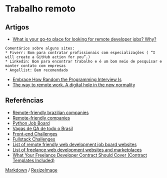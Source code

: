 # Trabalho remoto

## Artigos
* [What is your go-to place for looking for remote developer jobs? Why? ](https://dev.to/mpodlasin/what-is-your-go-to-place-for-looking-for-remote-developer-jobs-why-hp4)
```
Comentários sobre alguns sites:
* Fiverr: Bom para contratar profissionais com especializações ( “I will create a GitHub action for you”.)
* Linkedin: Bom para encontrar trabalho e é um bom meio de pesquisar e manter contato com empresas
* Angellist: Bem recomendado
```
* [Embrace How Random the Programming Interview Is](https://dev.to/ben/embrace-how-random-the-programming-interview-is)
* [The way to remote work. A digital hole in the new normality](https://dev.to/dalonzo/the-way-to-remote-work-a-digital-hole-in-the-new-normality-5120)

## Referências
* [Remote-friendly brazilian companies](https://github.com/lerrua/remote-jobs-brazil)
* [Remote-friendly companies](https://github.com/remoteintech/remote-jobs)
* [Python Job Board](https://www.python.org/jobs/)
* [Vagas de QA de todo o Brasil](https://github.com/qa-brasil/vagas)
* [Front-end Challenges](https://github.com/felipefialho/frontend-challenges)
* [Fullstack Challenges](https://github.com/alinebastos/fullstack-challenges)
* [List of remote friendly web development job board websites](https://blog.markjgsmith.com/2020/01/19/list-of-remote-friendly-web-development-job-board-websites.html)
* [List of freelance web development websites and marketplaces](https://blog.markjgsmith.com/2020/01/19/list-of-freelance-web-development-websites-and-marketplaces.html)
* [What Your Freelance Developer Contract Should Cover (Contract Templates Included)](https://www.codementor.io/blog/freelance-web-developer-contract-2uncidz6la)

[Markdown](https://guides.github.com/features/mastering-markdown/) / [ResizeImage](https://resizeimage.net/)